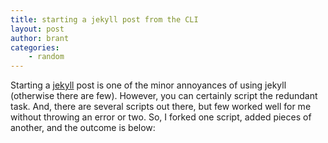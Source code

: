 ```yaml
---
title: starting a jekyll post from the CLI
layout: post
author: brant
categories:
    - random
---
```


Starting a [jekyll](http://github.com/mojombo/jekyll) post is one of the minor annoyances of using jekyll (otherwise there are few).  However, you can certainly script the redundant task. And, there are several scripts out there, but few worked well for me without throwing an error or two.  So, I forked one script, added pieces of another, and the outcome is below:

<script src="http://gist.github.com/608362.js"> </script>

